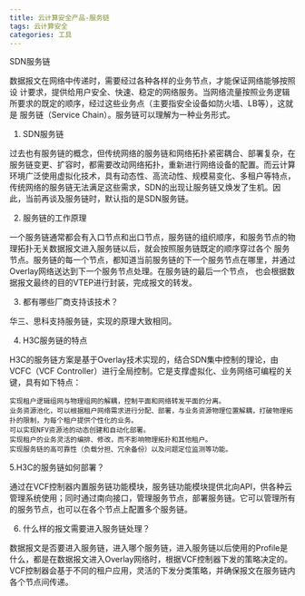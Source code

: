 ```yaml
---
title: 云计算安全产品-服务链
tags: 云计算安全
categories: 工具
---
```

SDN服务链

数据报文在网络中传递时，需要经过各种各样的业务节点，才能保证网络能够按照设 计要求，提供给用户安全、快速、稳定的网络服务。当网络流量按照业务逻辑所要求的既定的顺序，经过这些业务点（主要指安全设备如防火墙、LB等），这就是 服务链（Service Chain）。服务链可以理解为一种业务形式。

 

1. SDN服务链

过去也有服务链的概念，但传统网络的服务链和网络拓扑紧密耦合、部署复杂，在服务链变更、扩容时，都需要改动网络拓扑，重新进行网络设备的配置。而云计算环境广泛使用虚拟化技术，具有动态性、高流动性、规模易变化、多租户等特点，传统网络的服务链无法满足这些需求，SDN的出现让服务链又焕发了生机。因此，当前再谈及服务链时，默认指的是SDN服务链。

 

2. 服务链的工作原理

一个服务链通常都会有入口节点和出口节点，服务链的组织顺序，和服务节点的物理拓扑无关数据报文进入服务链以后，就会按照服务链既定的顺序穿过各个 服务节点。服务链的每一个节点，都知道当前服务链的下一个服务节点在哪里，并通过Overlay网络送达到下一个服务节点处理。在服务链的最后一个节点， 也会根据数据报文最终的目的VTEP进行封装，完成报文的转发。

 

3. 都有哪些厂商支持该技术？

华三、思科支持服务链，实现的原理大致相同。

 

4. H3C服务链的特点

H3C的服务链方案是基于Overlay技术实现的，结合SDN集中控制的理论，由VCFC（VCF Controller）进行全局控制。它是支撑虚拟化、业务网络可编程的关键，具有如下特点：

 

    实现租户逻辑组网与物理组网的解耦，控制平面和网络转发平面的分离。
    业务资源池化，可以根据租户网络需求进行分配、部署，与业务资源物理位置解耦，打破物理拓扑的限制，为每个租户提供个性化的业务。
    可以实现NFV资源池的动态创建和自动化部署。
    实现租户的业务灵活的编排、修改，而不影响物理拓扑和其他租户。
    实现服务链的高可靠性（负载分担、冗余备份）以及问题定位监测等功能。

 

5.H3C的服务链如何部署？

通过在VCF控制器内置服务链功能模块，服务链功能模块提供北向API，供各种云管理系统使用；同时通过南向接口，管理服务节点，部署服务链。它可以管理所有的服务节点，也可以在各个节点上配置多个服务链。

 

 6. 什么样的报文需要进入服务链处理？

数据报文是否要进入服务链，进入哪个服务链，进入服务链以后使用的Profile是什么，都是在数据报文进入Overlay网络时，根据VCF控制器下发的策略决定的。 VCF控制器会基于不同的租户应用，灵活的下发分类策略，并确保报文在服务链内各个节点间传递。